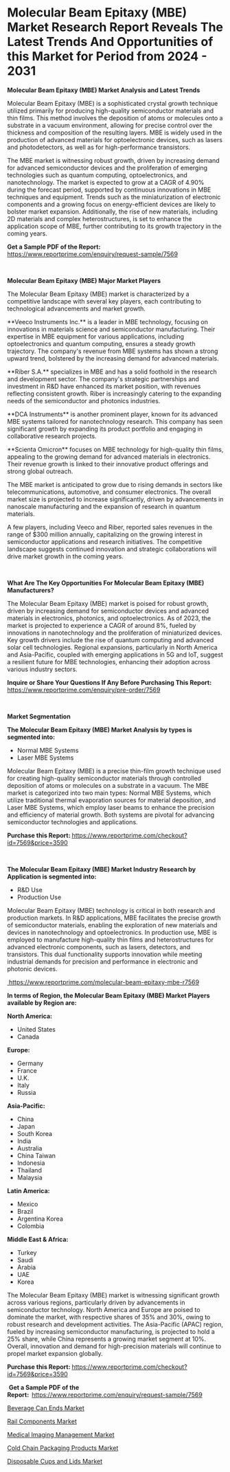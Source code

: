 <p><h1>Molecular Beam Epitaxy (MBE) Market Research Report Reveals The Latest Trends And Opportunities of this Market for Period from 2024 - 2031</h1></p><p><strong>Molecular Beam Epitaxy (MBE) Market Analysis and Latest Trends</strong></p>
<p><p>Molecular Beam Epitaxy (MBE) is a sophisticated crystal growth technique utilized primarily for producing high-quality semiconductor materials and thin films. This method involves the deposition of atoms or molecules onto a substrate in a vacuum environment, allowing for precise control over the thickness and composition of the resulting layers. MBE is widely used in the production of advanced materials for optoelectronic devices, such as lasers and photodetectors, as well as for high-performance transistors.</p><p>The MBE market is witnessing robust growth, driven by increasing demand for advanced semiconductor devices and the proliferation of emerging technologies such as quantum computing, optoelectronics, and nanotechnology. The market is expected to grow at a CAGR of 4.90% during the forecast period, supported by continuous innovations in MBE techniques and equipment. Trends such as the miniaturization of electronic components and a growing focus on energy-efficient devices are likely to bolster market expansion. Additionally, the rise of new materials, including 2D materials and complex heterostructures, is set to enhance the application scope of MBE, further contributing to its growth trajectory in the coming years.</p></p>
<p><strong>Get a Sample PDF of the Report:&nbsp;</strong> <a href="https://www.reportprime.com/enquiry/request-sample/7569?utm_campaign=1895&utm_medium=2&utm_source=Github&utm_content=ia&utm_term=25122024&utm_id=molecular-beam-epitaxy-mbe">https://www.reportprime.com/enquiry/request-sample/7569</a></p>
<p>&nbsp;</p>
<p><strong>Molecular Beam Epitaxy (MBE) Major Market Players</strong></p>
<p><p>The Molecular Beam Epitaxy (MBE) market is characterized by a competitive landscape with several key players, each contributing to technological advancements and market growth. </p><p>**Veeco Instruments Inc.** is a leader in MBE technology, focusing on innovations in materials science and semiconductor manufacturing. Their expertise in MBE equipment for various applications, including optoelectronics and quantum computing, ensures a steady growth trajectory. The company's revenue from MBE systems has shown a strong upward trend, bolstered by the increasing demand for advanced materials.</p><p>**Riber S.A.** specializes in MBE and has a solid foothold in the research and development sector. The company's strategic partnerships and investment in R&D have enhanced its market position, with revenues reflecting consistent growth. Riber is increasingly catering to the expanding needs of the semiconductor and photonics industries.</p><p>**DCA Instruments** is another prominent player, known for its advanced MBE systems tailored for nanotechnology research. This company has seen significant growth by expanding its product portfolio and engaging in collaborative research projects.</p><p>**Scienta Omicron** focuses on MBE technology for high-quality thin films, appealing to the growing demand for advanced materials in electronics. Their revenue growth is linked to their innovative product offerings and strong global outreach.</p><p>The MBE market is anticipated to grow due to rising demands in sectors like telecommunications, automotive, and consumer electronics. The overall market size is projected to increase significantly, driven by advancements in nanoscale manufacturing and the expansion of research in quantum materials.</p><p>A few players, including Veeco and Riber, reported sales revenues in the range of $300 million annually, capitalizing on the growing interest in semiconductor applications and research initiatives. The competitive landscape suggests continued innovation and strategic collaborations will drive market growth in the coming years.</p></p>
<p>&nbsp;</p>
<p><strong>What Are The Key Opportunities For Molecular Beam Epitaxy (MBE) Manufacturers?</strong></p>
<p><p>The Molecular Beam Epitaxy (MBE) market is poised for robust growth, driven by increasing demand for semiconductor devices and advanced materials in electronics, photonics, and optoelectronics. As of 2023, the market is projected to experience a CAGR of around 8%, fueled by innovations in nanotechnology and the proliferation of miniaturized devices. Key growth drivers include the rise of quantum computing and advanced solar cell technologies. Regional expansions, particularly in North America and Asia-Pacific, coupled with emerging applications in 5G and IoT, suggest a resilient future for MBE technologies, enhancing their adoption across various industry sectors.</p></p>
<p><strong>Inquire or Share Your Questions If Any Before Purchasing This Report:</strong> <a href="https://www.reportprime.com/enquiry/pre-order/7569?utm_campaign=1895&utm_medium=2&utm_source=Github&utm_content=ia&utm_term=25122024&utm_id=molecular-beam-epitaxy-mbe">https://www.reportprime.com/enquiry/pre-order/7569</a></p>
<p>&nbsp;</p>
<p><strong>Market Segmentation</strong></p>
<p><strong>The Molecular Beam Epitaxy (MBE) Market Analysis by types is segmented into:</strong></p>
<p><ul><li>Normal MBE Systems</li><li>Laser MBE Systems</li></ul></p>
<p><p>Molecular Beam Epitaxy (MBE) is a precise thin-film growth technique used for creating high-quality semiconductor materials through controlled deposition of atoms or molecules on a substrate in a vacuum. The MBE market is categorized into two main types: Normal MBE Systems, which utilize traditional thermal evaporation sources for material deposition, and Laser MBE Systems, which employ laser beams to enhance the precision and efficiency of material growth. Both systems are pivotal for advancing semiconductor technologies and applications.</p></p>
<p><strong>Purchase this Report:&nbsp;</strong><a href="https://www.reportprime.com/checkout?id=7569&price=3590&utm_campaign=1895&utm_medium=2&utm_source=Github&utm_content=ia&utm_term=25122024&utm_id=molecular-beam-epitaxy-mbe">https://www.reportprime.com/checkout?id=7569&price=3590</a></p>
<p>&nbsp;</p>
<p><strong>The Molecular Beam Epitaxy (MBE) Market Industry Research by Application is segmented into:</strong></p>
<p><ul><li>R&D Use</li><li>Production Use</li></ul></p>
<p><p>Molecular Beam Epitaxy (MBE) technology is critical in both research and production markets. In R&D applications, MBE facilitates the precise growth of semiconductor materials, enabling the exploration of new materials and devices in nanotechnology and optoelectronics. In production use, MBE is employed to manufacture high-quality thin films and heterostructures for advanced electronic components, such as lasers, detectors, and transistors. This dual functionality supports innovation while meeting industrial demands for precision and performance in electronic and photonic devices.</p></p>
<p><a href="https://www.reportprime.com/molecular-beam-epitaxy-mbe-r7569?utm_campaign=1895&utm_medium=2&utm_source=Github&utm_content=ia&utm_term=25122024&utm_id=molecular-beam-epitaxy-mbe">&nbsp;https://www.reportprime.com/molecular-beam-epitaxy-mbe-r7569</a></p>
<p><strong>In terms of Region, the Molecular Beam Epitaxy (MBE) Market Players available by Region are:</strong></p>
<p>
    <p> <strong> North America: </strong>
        <ul>
            <li>United States</li>
            <li>Canada</li>
        </ul>
        </p> 
    <p> <strong> Europe: </strong>
        <ul>
            <li>Germany</li>
            <li>France</li>
            <li>U.K.</li>
            <li>Italy</li>
            <li>Russia</li>
        </ul>
        </p> 
    <p> <strong> Asia-Pacific: </strong>
        <ul>
            <li>China</li>
            <li>Japan</li>
            <li>South Korea</li>
            <li>India</li>
            <li>Australia</li>
            <li>China Taiwan</li>
            <li>Indonesia</li>
            <li>Thailand</li>
            <li>Malaysia</li>
        </ul>
        </p> 
    <p> <strong> Latin America: </strong>
        <ul>
            <li>Mexico</li>
            <li>Brazil</li>
            <li>Argentina Korea</li>
            <li>Colombia</li>
        </ul>
        </p> 
    <p> <strong> Middle East & Africa: </strong>
        <ul>
            <li>Turkey</li>
            <li>Saudi</li>
            <li>Arabia</li>
            <li>UAE</li>
            <li>Korea</li>
        </ul>
    </p>
    </p>
<p><p>The Molecular Beam Epitaxy (MBE) market is witnessing significant growth across various regions, particularly driven by advancements in semiconductor technology. North America and Europe are poised to dominate the market, with respective shares of 35% and 30%, owing to robust research and development activities. The Asia-Pacific (APAC) region, fueled by increasing semiconductor manufacturing, is projected to hold a 25% share, while China represents a growing market segment at 10%. Overall, innovation and demand for high-precision materials will continue to propel market expansion globally.</p></p>
<p><strong>Purchase this Report: </strong><a href="https://www.reportprime.com/checkout?id=7569&price=3590&utm_campaign=1895&utm_medium=2&utm_source=Github&utm_content=ia&utm_term=25122024&utm_id=molecular-beam-epitaxy-mbe">https://www.reportprime.com/checkout?id=7569&price=3590</a></p>
<p>&nbsp;<strong>Get a Sample PDF of the Report:&nbsp;&nbsp;</strong><a href="https://www.reportprime.com/enquiry/request-sample/7569?utm_campaign=1895&utm_medium=2&utm_source=Github&utm_content=ia&utm_term=25122024&utm_id=molecular-beam-epitaxy-mbe">https://www.reportprime.com/enquiry/request-sample/7569</a></p>
<p><strong></strong></p>
<p><p><a href="https://www.linkedin.com/pulse/beverage-can-ends-market-size-expected-grow-cagr-55-from-2024-aaxaf?utm_campaign=1895&utm_medium=2&utm_source=Github&utm_content=ia&utm_term=25122024&utm_id=molecular-beam-epitaxy-mbe">Beverage Can Ends Market</a></p><p><a href="https://www.linkedin.com/pulse/global-rail-components-market-set-grow-despite-change-trends-cfyhc?utm_campaign=1895&utm_medium=2&utm_source=Github&utm_content=ia&utm_term=25122024&utm_id=molecular-beam-epitaxy-mbe">Rail Components Market</a></p><p><a href="https://www.linkedin.com/pulse/medical-imaging-management-market-size-growing-cagr-105-from-ymhuf?utm_campaign=1895&utm_medium=2&utm_source=Github&utm_content=ia&utm_term=25122024&utm_id=molecular-beam-epitaxy-mbe">Medical Imaging Management Market</a></p><p><a href="https://www.linkedin.com/pulse/strategic-market-insights-global-cold-chain-packaging-products-qypyf?utm_campaign=1895&utm_medium=2&utm_source=Github&utm_content=ia&utm_term=25122024&utm_id=molecular-beam-epitaxy-mbe">Cold Chain Packaging Products Market</a></p><p><a href="https://www.linkedin.com/pulse/exploring-disposable-cups-lids-market-size-share-revenue-anticipated-n5nof?utm_campaign=1895&utm_medium=2&utm_source=Github&utm_content=ia&utm_term=25122024&utm_id=molecular-beam-epitaxy-mbe">Disposable Cups and Lids Market</a></p></p>